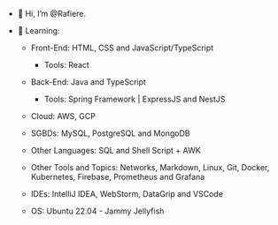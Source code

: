 - 👋 Hi, I’m @Rafiere.

- 👀 Learning:

  - Front-End: HTML, CSS and JavaScript/TypeScript
    - Tools: React

  - Back-End: Java and TypeScript
    - Tools: Spring Framework | ExpressJS and NestJS

  - Cloud: AWS, GCP

  - SGBDs: MySQL, PostgreSQL and MongoDB

  - Other Languages: SQL and Shell Script + AWK

  - Other Tools and Topics: Networks, Markdown, Linux, Git, Docker, Kubernetes, Firebase, Prometheus and Grafana

  - IDEs: IntelliJ IDEA, WebStorm, DataGrip and VSCode

  - OS: Ubuntu 22.04 - Jammy Jellyfish

